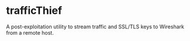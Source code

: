 # trafficThief
A post-exploitation utility to stream traffic and SSL/TLS keys to Wireshark from a remote host.
